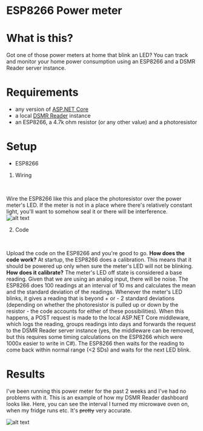 # ESP8266 Power meter
# What is this?
Got one of those power meters at home that blink an LED? You can track and monitor your home power consumption using an ESP8266 and a DSMR Reader server instance. 
# Requirements

  - any version of [ASP.NET Core](https://dotnet.microsoft.com/download)
  - a local [DSMR Reader](https://github.com/dennissiemensma/dsmr-reader) instance
  - an ESP8266, a 4.7k ohm resistor (or any other value) and a photoresistor


# Setup
- ESP8266
1. Wiring
 <br/>
 
  Wire the ESP8266 like this and place the photoresistor over the power meter's LED. If the meter is not in a place where there's relatively constant light, you'll want to somehow seal it or there will be interference.  
![alt text](https://cdn.instructables.com/F8S/AYSW/J4YFZ2UB/F8SAYSWJ4YFZ2UB.LARGE.jpg?auto=webp&frame=1&width=831&fit=bounds "Wiring")
 <br/>
 
2. Code
 <br/>
 
  Upload the code on the ESP8266 and you're good to go.
**How does the code work?**
At startup, the ESP8266 does a calibration. This means that it should be powered up only when sure the meter's LED will not be blinking. 
**How does it calibrate?**
The meter's LED off state is considered a base reading. Given that we are using an analog input, there will be noise. The ESP8266 does 100 readings at an interval of 10 ms and calculates the mean and the standard deviation of the readings. Whenever the meter's LED blinks, it gives a reading that is beyond + or - 2 standard deviations (depending on whether the photoresistor is pulled up or down by the resistor - the code accounts for either of these possibilities). When this happens, a POST request is made to the local ASP.NET Core middleware, which logs the reading, groups readings into days and forwards the request to the DSMR Reader server instance (yes, the middleware can be removed, but this requires some timing calculations on the ESP8266 which were 1000x easier to write in C#). The ESP8266 then waits for the reading to come back within normal range (<2 SDs) and waits for the next LED blink.

# Results

I've been running this power meter for the past 2 weeks and I've had no problems with it. This is an example of how my DSMR Reader dashboard looks like. Here, you can see the interval I turned my microwave oven on, when my fridge runs etc. It's ~~pretty~~ very accurate. 

![alt text](https://i.imgur.com/denbdtQ.png "Results")
